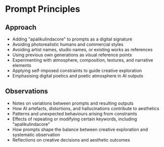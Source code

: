 # Prompt Principles

## Approach
- Adding "apalikulindacore" to prompts as a digital signature
- Avoiding photorealistic humans and commercial styles
- Avoiding artist names, studio names, or existing works as references
- Using previous own generations as visual reference points
- Experimenting with atmosphere, composition, textures, and narrative elements
- Applying self-imposed constraints to guide creative exploration
- Emphasising digital poetics and poetic atmosphere in AI outputs

## Observations
- Notes on variations between prompts and resulting outputs
- How AI artefacts, distortions, and hallucinations contribute to aesthetics
- Patterns and unexpected behaviours arising from constraints
- Effects of repeating or modifying certain keywords, including "apalikulindacore"
- How prompts shape the balance between creative exploration and systematic observation
- Reflections on creative decisions and aesthetic outcomes

